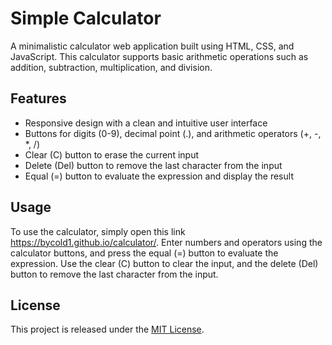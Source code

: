 # Simple Calculator

A minimalistic calculator web application built using HTML, CSS, and JavaScript. This calculator supports basic arithmetic operations such as addition, subtraction, multiplication, and division.

## Features

- Responsive design with a clean and intuitive user interface
- Buttons for digits (0-9), decimal point (.), and arithmetic operators (+, -, *, /)
- Clear (C) button to erase the current input
- Delete (Del) button to remove the last character from the input
- Equal (=) button to evaluate the expression and display the result

## Usage

To use the calculator, simply open this link https://bycold1.github.io/calculator/. 
Enter numbers and operators using the calculator buttons, and press the equal (=) button to evaluate the expression. Use the clear (C) button to clear the input, and the delete (Del) button to remove the last character from the input.

## License

This project is released under the [MIT License](LICENSE).
